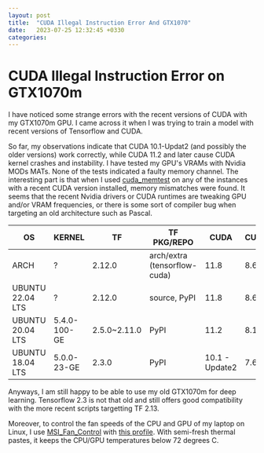 ```yaml
---
layout: post
title:  "CUDA Illegal Instruction Error And GTX1070"
date:   2023-07-25 12:32:45 +0330
categories:
---
```

# CUDA Illegal Instruction Error on GTX1070m
I have noticed some strange errors with the recent versions of CUDA with my GTX1070m GPU. I came across it when I was trying to train a model with recent versions of Tensorflow and CUDA. 

So far, my observations indicate that CUDA 10.1-Updat2 (and possibly the older versions) work correctly, while CUDA 11.2 and later cause CUDA kernel crashes and instability.
I have tested my GPU's VRAMs with Nvidia MODs MATs. None of the tests indicated a faulty memory channel. The interesting part is that when I used [cuda_memtest](https://github.com/ComputationalRadiationPhysics/cuda_memtest) on any of the instances with a recent CUDA version installed, memory mismatches were found.
It seems that the recent Nvidia drivers or CUDA runtimes are tweaking GPU and/or VRAM frequencies, or there is some sort of compiler bug when targeting an old architecture such as Pascal.

| **OS**           | **KERNEL**   | **TF**       | **TF PKG/REPO**              | **CUDA**       | **CUDNN** | **CUDA PKG/REPO** | **STATUS** |
|------------------|--------------|--------------|------------------------------|----------------|-----------|-------------------|------------|
|       ARCH       |       ?      |    2.12.0    | arch/extra (tensorflow-cuda) |      11.8      |    8.6    |     arch/extra    |   CRASHES  |
| UBUNTU 22.04 LTS |       ?      |    2.12.0    |         source, PyPI         |      11.8      |    8.6    |    deb (Nvidia)   |   CRASHES  |
| UBUNTU 20.04 LTS | 5.4.0-100-GE | 2.5.0~2.11.0 |             PyPI             |      11.2      |    8.1    |    deb (Nvidia)   |   CRASHES  |
| UBUNTU 18.04 LTS |  5.0.0-23-GE |     2.3.0    |             PyPI             | 10.1 - Update2 |    7.6    |    deb (Nvidia)   |  **WORKS** |


Anyways, I am still happy to be able to use my old GTX1070m for deep learning. Tensorflow 2.3 is not that old and still offers good compatibility with the more recent scripts targetting TF 2.13.

Moreover, to control the fan speeds of the CPU and GPU of my laptop on Linux, I use [MSI_Fan_Control](https://github.com/atharvalele/MSI_Fan_Control) with [this profile](https://gist.github.com/salehjg/133c6cede5a5e27d2599609f5747a112). With semi-fresh thermal pastes, it keeps the CPU/GPU temperatures below 72 degrees C.
